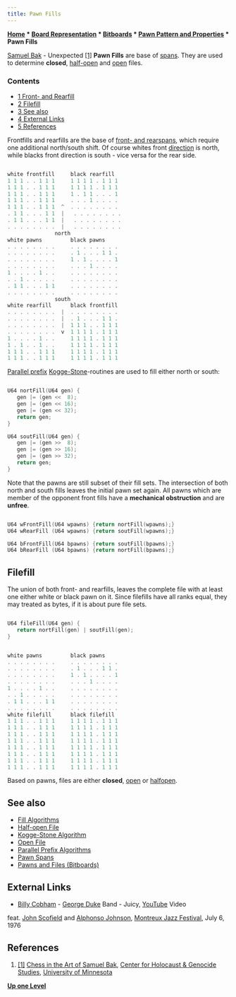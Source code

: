 ```yaml
---
title: Pawn Fills
---
```

**[Home](Home "Home") \* [Board Representation](Board_Representation "Board Representation") \* [Bitboards](Bitboards "Bitboards") \* [Pawn Pattern and Properties](Pawn_Pattern_and_Properties "Pawn Pattern and Properties") \* Pawn Fills**



 [](http://chgs.elevator.umn.edu/asset/viewAsset/57f3b6787d58ae5f74bf8ba9#57f3b6d77d58ae5574bf8bba) [Samuel Bak](Category:Samuel_Bak "Category:Samuel Bak") - Unexpected <a id="cite-note-1" href="#cite-ref-1">[1]</a> 
**Pawn Fills** are base of [spans](Pawn_Spans "Pawn Spans"). They are used to determine **closed**, [half-open](Half-open_File "Half-open File") and [open](Open_File "Open File") files.




### Contents


* [1 Front- and Rearfill](#front--and-rearfill)
* [2 Filefill](#filefill)
* [3 See also](#see-also)
* [4 External Links](#external-links)
* [5 References](#references)






Frontfills and rearfills are the base of [front- and rearspans](Pawn_Spans#FrontAndRearspans "Pawn Spans"), which require one additional north/south shift. Of course whites front [direction](Direction "Direction") is north, while blacks front direction is south - vice versa for the rear side.




```C++

white frontfill     black rearfill
1 1 1 . . 1 1 1     1 1 1 1 . 1 1 1
1 1 1 . . 1 1 1     1 1 1 1 . 1 1 1
1 1 1 . . 1 1 1     1 . 1 1 . . . 1
1 1 1 . . 1 1 1     . . . 1 . . . .
1 1 1 . . 1 1 1  ^  . . . . . . . .
. 1 1 . . . 1 1  |   . . . . . . . .
. 1 1 . . . 1 1  |   . . . . . . . .
. . . . . . . .  |   . . . . . . . .
               north
white pawns         black pawns
. . . . . . . .     . . . . . . . .
. . . . . . . .     . 1 . . . 1 1 .
. . . . . . . .     1 . 1 . . . . 1
. . . . . . . .     . . . 1 . . . .
1 . . . . 1 . .     . . . . . . . .
. . 1 . . . . .     . . . . . . . .
. 1 1 . . . 1 1     . . . . . . . .
. . . . . . . .     . . . . . . . .
               south
white rearfill      black frontfill
. . . . . . . .  |  . . . . . . . .
. . . . . . . .  |  . 1 . . . 1 1 .
. . . . . . . .  |  1 1 1 . . 1 1 1
. . . . . . . .  v  1 1 1 1 . 1 1 1
1 . . . . 1 . .     1 1 1 1 . 1 1 1
1 . 1 . . 1 . .     1 1 1 1 . 1 1 1
1 1 1 . . 1 1 1     1 1 1 1 . 1 1 1
1 1 1 . . 1 1 1     1 1 1 1 . 1 1 1

```

[Parallel prefix](Parallel_Prefix_Algorithms "Parallel Prefix Algorithms") [Kogge-Stone](Kogge-Stone_Algorithm "Kogge-Stone Algorithm")-routines are used to fill either north or south:




```C++

U64 nortFill(U64 gen) {
   gen |= (gen <<  8);
   gen |= (gen << 16);
   gen |= (gen << 32);
   return gen;
}

U64 soutFill(U64 gen) {
   gen |= (gen >>  8);
   gen |= (gen >> 16);
   gen |= (gen >> 32);
   return gen;
}

```

Note that the pawns are still subset of their fill sets. The intersection of both north and south fills leaves the initial pawn set again. All pawns which are member of the opponent front fills have a **mechanical obstruction** and are **unfree**.




```C++

U64 wFrontFill(U64 wpawns) {return nortFill(wpawns);}
U64 wRearFill (U64 wpawns) {return soutFill(wpawns);}

U64 bFrontFill(U64 bpawns) {return soutFill(bpawns);}
U64 bRearFill (U64 bpawns) {return nortFill(bpawns);}

```

  





## Filefill


The union of both front- and rearfills, leaves the complete file with at least one either white or black pawn on it. Since filefills have all ranks equal, they may treated as bytes, if it is about pure file sets.




```C++

U64 fileFill(U64 gen) {
   return nortFill(gen) | soutFill(gen);
}

```


```C++

white pawns         black pawns
. . . . . . . .     . . . . . . . .
. . . . . . . .     . 1 . . . 1 1 .
. . . . . . . .     1 . 1 . . . . 1
. . . . . . . .     . . . 1 . . . .
1 . . . . 1 . .     . . . . . . . .
. . 1 . . . . .     . . . . . . . .
. 1 1 . . . 1 1     . . . . . . . .
. . . . . . . .     . . . . . . . .
white filefill      black filefill
1 1 1 . . 1 1 1     1 1 1 1 . 1 1 1
1 1 1 . . 1 1 1     1 1 1 1 . 1 1 1
1 1 1 . . 1 1 1     1 1 1 1 . 1 1 1
1 1 1 . . 1 1 1     1 1 1 1 . 1 1 1
1 1 1 . . 1 1 1     1 1 1 1 . 1 1 1
1 1 1 . . 1 1 1     1 1 1 1 . 1 1 1
1 1 1 . . 1 1 1     1 1 1 1 . 1 1 1
1 1 1 . . 1 1 1     1 1 1 1 . 1 1 1

```

Based on pawns, files are either **closed**, [open](Open_File "Open File") or [halfopen](Half-open_File "Half-open File").



## See also


* [Fill Algorithms](Fill_Algorithms "Fill Algorithms")
* [Half-open File](Half-open_File "Half-open File")
* [Kogge-Stone Algorithm](Kogge-Stone_Algorithm "Kogge-Stone Algorithm")
* [Open File](Open_File "Open File")
* [Parallel Prefix Algorithms](Parallel_Prefix_Algorithms "Parallel Prefix Algorithms")
* [Pawn Spans](Pawn_Spans "Pawn Spans")
* [Pawns and Files (Bitboards)](Pawns_and_Files_(Bitboards) "Pawns and Files (Bitboards)")


## External Links


* [Billy Cobham](Category:Billy_Cobham "Category:Billy Cobham") - [George Duke](Category:George_Duke "Category:George Duke") Band - Juicy, [YouTube](https://en.wikipedia.org/wiki/YouTube) Video


 feat. [John Scofield](Category:John_Scofield "Category:John Scofield") and [Alphonso Johnson](Category:Alphonso_Johnson "Category:Alphonso Johnson"), [Montreux Jazz Festival](https://en.wikipedia.org/wiki/Montreux_Jazz_Festival), July 6, 1976
 
## References


1. <a id="cite-ref-1" href="#cite-note-1">[1]</a> [Chess in the Art of Samuel Bak](http://chgs.elevator.umn.edu/asset/viewAsset/57f3b6787d58ae5f74bf8ba9#57f3b6d77d58ae5574bf8bc4), [Center for Holocaust & Genocide Studies](http://www.chgs.umn.edu/), [University of Minnesota](University_of_Minnesota "University of Minnesota")

**[Up one Level](Pawn_Pattern_and_Properties "Pawn Pattern and Properties")**







 
